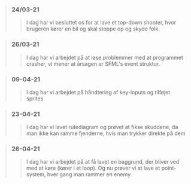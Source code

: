 > ### 24/03-21 ###
>> I dag har vi besluttet os for at lave et top-down shooter, hvor brugeren kører en bil og skal stoppe op og skyde folk.

> ### 26/03-21 ###
>> I dag har vi arbejdet på at løse problemmer med at programmet crasher, vi mener at årsagen er SFML's event struktur.

> ### 09-04-21 ###
>> I dag har vi arbejdet på håndtering af key-inputs og tilføjet sprites

> ### 23-04-21 ###
>> I dag har vi lavet rutediagram og prøvet at fikse skuddene, da man ikke kan ramme fjenderne, hvis man trykker direkte på dem

> ### 26-04-21 ###
>> I dag har vi arbejdet på at få lavet en baggrund, der bliver ved med at køre (kører i et loop). Og nu prøver vi at lave et point-system, hver gang man rammer en enemy
